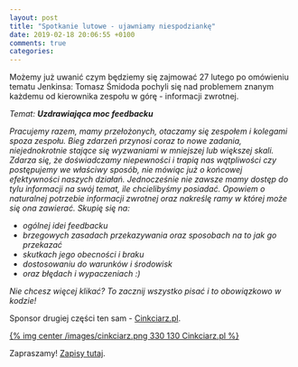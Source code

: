 ```yaml
---
layout: post
title: "Spotkanie lutowe - ujawniamy niespodziankę"
date: 2019-02-18 20:06:55 +0100
comments: true
categories: 
---
```

Możemy już uwanić czym będziemy się zajmować 27 lutego po omówieniu tematu Jenkinsa: Tomasz Śmidoda pochyli się nad problemem znanym każdemu od kierownika zespołu w górę - informacji zwrotnej.

<i>
Temat: <b>Uzdrawiająca moc feedbacku</b>

Pracujemy razem, mamy przełożonych, otaczamy się zespołem i kolegami spoza zespołu. Bieg zdarzeń przynosi coraz to nowe zadania, niejednokrotnie stające się wyzwaniami w mniejszej lub większej skali. Zdarza się, że doświadczamy niepewności i trapią nas wątpliwości czy postępujemy we właściwy sposób, nie mówiąc już o końcowej efektywności naszych działań. Jednocześnie nie zawsze mamy dostęp do tylu informacji na swój temat, ile chcielibyśmy posiadać.
Opowiem o naturalnej potrzebie informacji zwrotnej oraz nakreślę ramy w której może się ona zawierać. Skupię się na:
<ul>
<li>ogólnej idei feedbacku
<li>brzegowych zasadach przekazywania oraz sposobach na to jak go przekazać
<li>skutkach jego obecności i braku
<li>dostosowaniu do warunków i środowisk
<li>oraz błędach i wypaczeniach :)
</ul>
Nie chcesz więcej klikać? To zacznij wszystko pisać i to obowiązkowo w kodzie!

</i>

Sponsor drugiej części ten sam - <a href="https://cinkciarz.pl" target="_blank">Cinkciarz.pl</a>.

[{% img center /images/cinkciarz.png 330 130 Cinkciarz.pl %}](http://www.cinkciarz.pl)

Zapraszamy! <a href="https://www.meetup.com/Zielona-Gora-JUG/events/258969398/" target="_blank">Zapisy tutaj</a>.